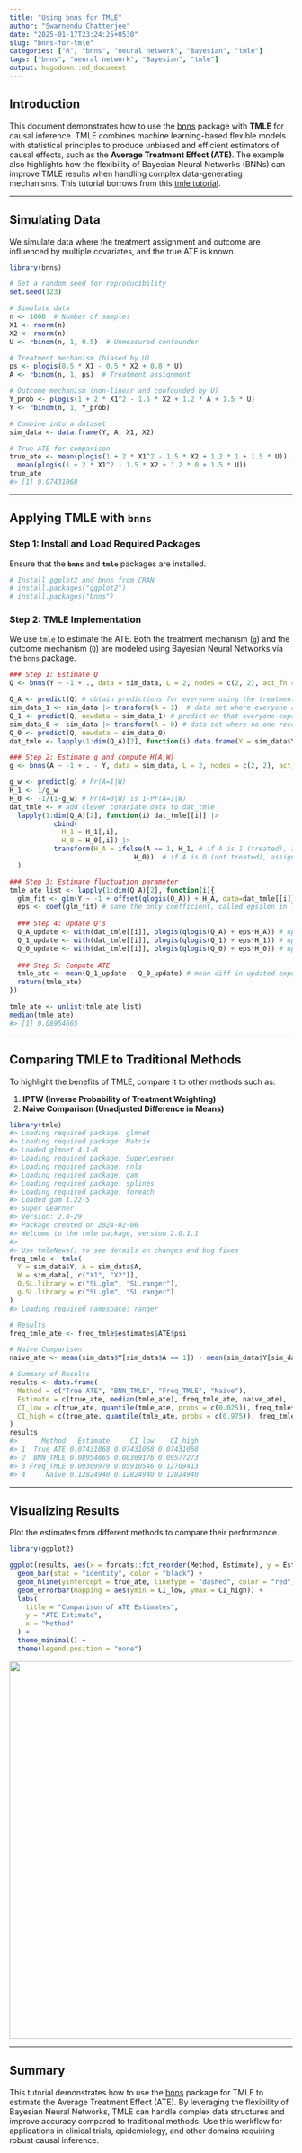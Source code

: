 ```yaml
---
title: "Using bnns for TMLE"
author: "Swarnendu Chatterjee"
date: "2025-01-17T23:24:25+0530"
slug: "bnns-for-tmle"
categories: ["R", "bnns", "neural network", "Bayesian", "tmle"]
tags: ["bnns", "neural network", "Bayesian", "tmle"]
output: hugodown::md_document
---
```




## Introduction

This document demonstrates how to use the [bnns](https://cran.r-project.org/package=bnns) package with **TMLE** for causal inference. TMLE combines machine learning-based flexible models with statistical principles to produce unbiased and efficient estimators of causal effects, such as the **Average Treatment Effect (ATE)**. The example also highlights how the flexibility of Bayesian Neural Networks (BNNs) can improve TMLE results when handling complex data-generating mechanisms. This tutorial borrows from this [tmle tutorial](https://www.khstats.com/blog/tmle/tutorial).

---

## Simulating Data

We simulate data where the treatment assignment and outcome are influenced by multiple covariates, and the true ATE is known.


``` r
library(bnns)

# Set a random seed for reproducibility
set.seed(123)

# Simulate data
n <- 1000  # Number of samples
X1 <- rnorm(n)
X2 <- rnorm(n)
U <- rbinom(n, 1, 0.5)  # Unmeasured confounder

# Treatment mechanism (biased by U)
ps <- plogis(0.5 * X1 - 0.5 * X2 + 0.8 * U)
A <- rbinom(n, 1, ps)  # Treatment assignment

# Outcome mechanism (non-linear and confounded by U)
Y_prob <- plogis(1 + 2 * X1^2 - 1.5 * X2 + 1.2 * A + 1.5 * U)
Y <- rbinom(n, 1, Y_prob)

# Combine into a dataset
sim_data <- data.frame(Y, A, X1, X2)

# True ATE for comparison
true_ate <- mean(plogis(1 + 2 * X1^2 - 1.5 * X2 + 1.2 * 1 + 1.5 * U)) -
  mean(plogis(1 + 2 * X1^2 - 1.5 * X2 + 1.2 * 0 + 1.5 * U))
true_ate
#> [1] 0.07431068
```

---

## Applying TMLE with `bnns`

### Step 1: Install and Load Required Packages

Ensure that the **`bnns`** and **`tmle`** packages are installed.


``` r
# Install ggplot2 and bnns from CRAN
# install.packages("ggplot2")
# install.packages("bnns")
```

### Step 2: TMLE Implementation

We use `tmle` to estimate the ATE. Both the treatment mechanism (`g`) and the outcome mechanism (`Q`) are modeled using Bayesian Neural Networks via the `bnns` package.


``` r
### Step 1: Estimate Q
Q <- bnns(Y ~ -1 + ., data = sim_data, L = 2, nodes = c(2, 2), act_fn = c(2, 2), out_act_fn = 2)

Q_A <- predict(Q) # obtain predictions for everyone using the treatment they actually received
sim_data_1 <- sim_data |> transform(A = 1)  # data set where everyone received treatment
Q_1 <- predict(Q, newdata = sim_data_1) # predict on that everyone-exposed data set
sim_data_0 <- sim_data |> transform(A = 0) # data set where no one received treatment
Q_0 <- predict(Q, newdata = sim_data_0)
dat_tmle <- lapply(1:dim(Q_A)[2], function(i) data.frame(Y = sim_data$Y, A = sim_data$A, Q_A = Q_A[,i], Q_0 = Q_0[,i], Q_1 = Q_1[,i]))

### Step 2: Estimate g and compute H(A,W)
g <- bnns(A ~ -1 + . - Y, data = sim_data, L = 2, nodes = c(2, 2), act_fn = c(2, 2), out_act_fn = 2)

g_w <- predict(g) # Pr(A=1|W)
H_1 <- 1/g_w
H_0 <- -1/(1-g_w) # Pr(A=0|W) is 1-Pr(A=1|W)
dat_tmle <- # add clever covariate data to dat_tmle
  lapply(1:dim(Q_A)[2], function(i) dat_tmle[[i]] |>
           cbind(
             H_1 = H_1[,i],
             H_0 = H_0[,i]) |>
           transform(H_A = ifelse(A == 1, H_1, # if A is 1 (treated), assign H_1
                               H_0))  # if A is 0 (not treated), assign H_0
  )

### Step 3: Estimate fluctuation parameter
tmle_ate_list <- lapply(1:dim(Q_A)[2], function(i){
  glm_fit <- glm(Y ~ -1 + offset(qlogis(Q_A)) + H_A, data=dat_tmle[[i]], family=binomial) # fixed intercept logistic regression
  eps <- coef(glm_fit) # save the only coefficient, called epsilon in TMLE lit
  
  ### Step 4: Update Q's
  Q_A_update <- with(dat_tmle[[i]], plogis(qlogis(Q_A) + eps*H_A)) # updated expected outcome given treatment actually received
  Q_1_update <- with(dat_tmle[[i]], plogis(qlogis(Q_1) + eps*H_1)) # updated expected outcome for everyone receiving treatment
  Q_0_update <- with(dat_tmle[[i]], plogis(qlogis(Q_0) + eps*H_0)) # updated expected outcome for everyone not receiving treatment
  
  ### Step 5: Compute ATE
  tmle_ate <- mean(Q_1_update - Q_0_update) # mean diff in updated expected outcome estimates  
  return(tmle_ate)
})

tmle_ate <- unlist(tmle_ate_list)
median(tmle_ate)
#> [1] 0.08954665
```

---

## Comparing TMLE to Traditional Methods

To highlight the benefits of TMLE, compare it to other methods such as:

1. **IPTW (Inverse Probability of Treatment Weighting)**
2. **Naive Comparison (Unadjusted Difference in Means)**


``` r
library(tmle)
#> Loading required package: glmnet
#> Loading required package: Matrix
#> Loaded glmnet 4.1-8
#> Loading required package: SuperLearner
#> Loading required package: nnls
#> Loading required package: gam
#> Loading required package: splines
#> Loading required package: foreach
#> Loaded gam 1.22-5
#> Super Learner
#> Version: 2.0-29
#> Package created on 2024-02-06
#> Welcome to the tmle package, version 2.0.1.1
#> 
#> Use tmleNews() to see details on changes and bug fixes
freq_tmle <- tmle(
  Y = sim_data$Y, A = sim_data$A, 
  W = sim_data[, c("X1", "X2")], 
  Q.SL.library = c("SL.glm", "SL.ranger"),
  g.SL.library = c("SL.glm", "SL.ranger")
)
#> Loading required namespace: ranger

# Results
freq_tmle_ate <- freq_tmle$estimates$ATE$psi

# Naive Comparison
naive_ate <- mean(sim_data$Y[sim_data$A == 1]) - mean(sim_data$Y[sim_data$A == 0])

# Summary of Results
results <- data.frame(
  Method = c("True ATE", "BNN_TMLE", "Freq_TMLE", "Naive"),
  Estimate = c(true_ate, median(tmle_ate), freq_tmle_ate, naive_ate),
  CI_low = c(true_ate, quantile(tmle_ate, probs = c(0.025)), freq_tmle$estimates$ATE$CI[1], naive_ate),
  CI_high = c(true_ate, quantile(tmle_ate, probs = c(0.975)), freq_tmle$estimates$ATE$CI[2], naive_ate)
)
results
#>      Method   Estimate     CI_low    CI_high
#> 1  True ATE 0.07431068 0.07431068 0.07431068
#> 2  BNN_TMLE 0.08954665 0.08369176 0.09577273
#> 3 Freq_TMLE 0.09309979 0.05910546 0.12709413
#> 4     Naive 0.12824940 0.12824940 0.12824940
```

---

## Visualizing Results

Plot the estimates from different methods to compare their performance.


``` r
library(ggplot2)

ggplot(results, aes(x = forcats::fct_reorder(Method, Estimate), y = Estimate, fill = Method)) +
  geom_bar(stat = "identity", color = "black") +
  geom_hline(yintercept = true_ate, linetype = "dashed", color = "red") +
  geom_errorbar(mapping = aes(ymin = CI_low, ymax = CI_high)) +
  labs(
    title = "Comparison of ATE Estimates",
    y = "ATE Estimate",
    x = "Method"
  ) +
  theme_minimal() +
  theme(legend.position = "none")
```

<img src="{{< blogdown/postref >}}index_files/figure-html/visualization-1.png" width="672" />

---

## Summary

This tutorial demonstrates how to use the [bnns](https://swarnendu-stat.github.io/bnns/) package for TMLE to estimate the Average Treatment Effect (ATE). By leveraging the flexibility of Bayesian Neural Networks, TMLE can handle complex data structures and improve accuracy compared to traditional methods. Use this workflow for applications in clinical trials, epidemiology, and other domains requiring robust causal inference.
